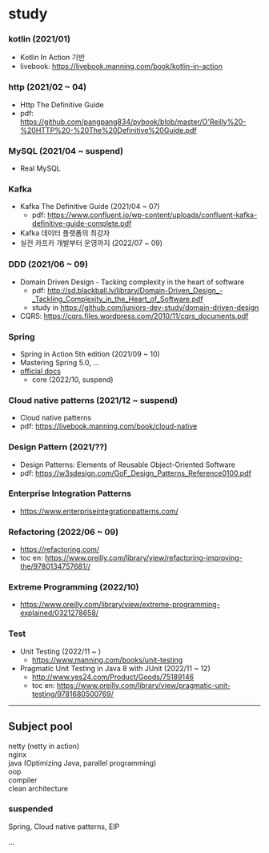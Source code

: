# study

### kotlin (2021/01)
- Kotlin In Action 기반
- livebook: https://livebook.manning.com/book/kotlin-in-action

### http (2021/02 ~ 04)
- Http The Definitive Guide
- pdf: https://github.com/pangpang834/pybook/blob/master/O'Reilly%20-%20HTTP%20-%20The%20Definitive%20Guide.pdf

### MySQL (2021/04 ~ suspend)
- Real MySQL

### Kafka
- Kafka The Definitive Guide (2021/04 ~ 07)
  - pdf: https://www.confluent.io/wp-content/uploads/confluent-kafka-definitive-guide-complete.pdf
- Kafka 데이터 플랫폼의 최강자
- 실전 카프카 개발부터 운영까지 (2022/07 ~ 09)

### DDD (2021/06 ~ 09)
- Domain Driven Design - Tacking complexity in the heart of software
  - pdf: http://sd.blackball.lv/library/Domain-Driven_Design_-_Tackling_Complexity_in_the_Heart_of_Software.pdf
  - study in https://github.com/juniors-dev-study/domain-driven-design
- CQRS: https://cqrs.files.wordpress.com/2010/11/cqrs_documents.pdf

### Spring
- Spring in Action 5th edition (2021/09 ~ 10)
- Mastering Spring 5.0, ...
- [official docs](https://docs.spring.io/spring-framework/docs/current/reference/html/)
    - core (2022/10, suspend)

### Cloud native patterns (2021/12 ~ suspend)
- Cloud native patterns
- pdf: https://livebook.manning.com/book/cloud-native

### Design Pattern (2021/??)
- Design Patterns: Elements of Reusable Object-Oriented Software
- pdf: https://w3sdesign.com/GoF_Design_Patterns_Reference0100.pdf

### Enterprise Integration Patterns
- https://www.enterpriseintegrationpatterns.com/

### Refactoring (2022/06 ~ 09)
- https://refactoring.com/
- toc en: https://www.oreilly.com/library/view/refactoring-improving-the/9780134757681//

### Extreme Programming (2022/10)
- https://www.oreilly.com/library/view/extreme-programming-explained/0321278658/

### Test

- Unit Testing (2022/11 ~ )
    - https://www.manning.com/books/unit-testing
- Pragmatic Unit Testing in Java 8 with JUnit (2022/11 ~ 12)
    - http://www.yes24.com/Product/Goods/75189146
    - toc en: https://www.oreilly.com/library/view/pragmatic-unit-testing/9781680500769/

---

## Subject pool

netty (netty in action)  
nginx  
java (Optimizing Java, parallel programming)  
oop  
compiler  
clean architecture  

### suspended

Spring, Cloud native patterns, EIP

...